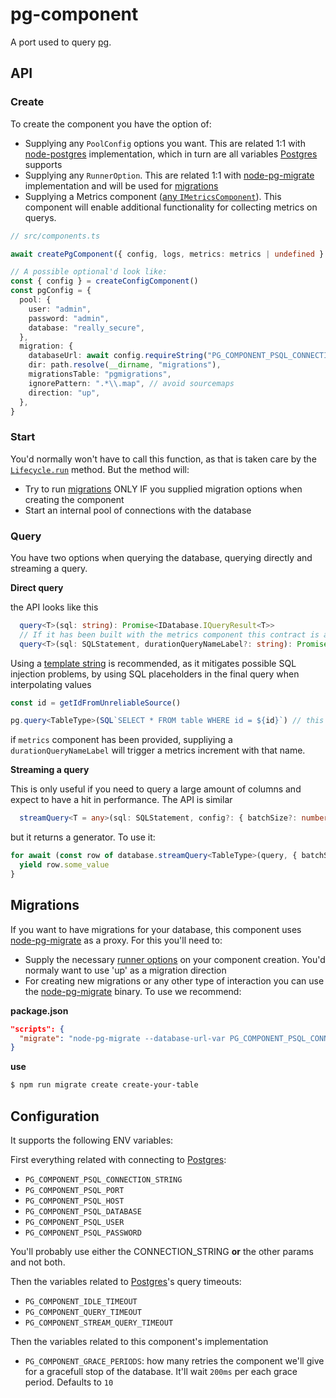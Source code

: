 # pg-component

A port used to query [pg](https://www.postgresql.org/).

## API

### Create

To create the component you have the option of:

- Supplying any `PoolConfig` options you want. This are related 1:1 with [node-postgres](https://node-postgres.com/api/pool) implementation, which in turn are all variables [Postgres](https://www.postgresql.org/) supports
- Supplying any `RunnerOption`. This are related 1:1 with [node-pg-migrate](https://github.com/salsita/node-pg-migrate) implementation and will be used for [migrations](#migrations)
- Supplying a Metrics component ([any `IMetricsComponent`](https://github.com/well-known-components/metrics)). This component will enable additional functionality for collecting metrics on querys.

```ts
// src/components.ts

await createPgComponent({ config, logs, metrics: metrics | undefined } /* optional config here */)

// A possible optional'd look like:
const { config } = createConfigComponent()
const pgConfig = {
  pool: {
    user: "admin",
    password: "admin",
    database: "really_secure",
  },
  migration: {
    databaseUrl: await config.requireString("PG_COMPONENT_PSQL_CONNECTION_STRING"),
    dir: path.resolve(__dirname, "migrations"),
    migrationsTable: "pgmigrations",
    ignorePattern: ".*\\.map", // avoid sourcemaps
    direction: "up",
  },
}
```

### Start

You'd normally won't have to call this function, as that is taken care by the [`Lifecycle.run`](https://github.com/well-known-components/interfaces) method. But the method will:

- Try to run [migrations](#migrations) ONLY IF you supplied migration options when creating the component
- Start an internal pool of connections with the database

### Query

You have two options when querying the database, querying directly and streaming a query.

**Direct query**

the API looks like this

```ts
  query<T>(sql: string): Promise<IDatabase.IQueryResult<T>>
  // If it has been built with the metrics component this contract is also exposed:
  query<T>(sql: SQLStatement, durationQueryNameLabel?: string): Promise<IDatabase.IQueryResult<T>>
```

Using a [template string](https://github.com/felixfbecker/node-sql-template-strings#readme) is recommended, as it mitigates possible SQL injection problems, by using SQL placeholders in the final query when interpolating values

```ts
const id = getIdFromUnreliableSource()

pg.query<TableType>(SQL`SELECT * FROM table WHERE id = ${id}`) // this results in ['SELECT * FROM table WHERE id = $1', id]
```

if `metrics` component has been provided, suppliying a `durationQueryNameLabel` will trigger a metrics increment with that name.

**Streaming a query**

This is only useful if you need to query a large amount of columns and expect to have a hit in performance. The API is similar

```ts
  streamQuery<T = any>(sql: SQLStatement, config?: { batchSize?: number }): AsyncGenerator<T>
```

but it returns a generator. To use it:

```ts
for await (const row of database.streamQuery<TableType>(query, { batchSize: 10000 })) {
  yield row.some_value
}
```

## Migrations

If you want to have migrations for your database, this component uses [node-pg-migrate](https://github.com/salsita/node-pg-migrate) as a proxy. For this you'll need to:

- Supply the necessary [runner options](#create) on your component creation. You'd normaly want to use 'up' as a migration direction
- For creating new migrations or any other type of interaction you can use the [node-pg-migrate](https://github.com/salsita/node-pg-migrate) binary. To use we recommend:

**package.json**

```json
"scripts": {
  "migrate": "node-pg-migrate --database-url-var PG_COMPONENT_PSQL_CONNECTION_STRING --envPath .env -j ts --tsconfig tsconfig.json -m ./src/migrations"
}
```

**use**

```bash
$ npm run migrate create create-your-table
```

## Configuration

It supports the following ENV variables:

First everything related with connecting to [Postgres](https://www.postgresql.org/):

- `PG_COMPONENT_PSQL_CONNECTION_STRING`
- `PG_COMPONENT_PSQL_PORT`
- `PG_COMPONENT_PSQL_HOST`
- `PG_COMPONENT_PSQL_DATABASE`
- `PG_COMPONENT_PSQL_USER`
- `PG_COMPONENT_PSQL_PASSWORD`

You'll probably use either the CONNECTION_STRING **or** the other params and not both.

Then the variables related to [Postgres](https://www.postgresql.org/)'s query timeouts:

- `PG_COMPONENT_IDLE_TIMEOUT`
- `PG_COMPONENT_QUERY_TIMEOUT`
- `PG_COMPONENT_STREAM_QUERY_TIMEOUT`

Then the variables related to this component's implementation

- `PG_COMPONENT_GRACE_PERIODS`: how many retries the component we'll give for a gracefull stop of the database. It'll wait `200ms` per each grace period. Defaults to `10`
